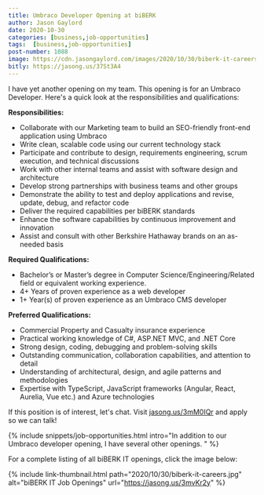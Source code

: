 ```yaml
---
title: Umbraco Developer Opening at biBERK
author: Jason Gaylord
date: 2020-10-30
categories: [business,job-opportunities]
tags:  [business,job-opportunities]
post-number: 1088
image: https://cdn.jasongaylord.com/images/2020/10/30/biberk-it-careers.jpg
bitly: https://jasong.us/37St3A4
---
```


I have yet another opening on my team. This opening is for an Umbraco Developer. Here's a quick look at the responsibilities and qualifications:

**Responsibilities:**
- Collaborate with our Marketing team to build an SEO-friendly front-end application using Umbraco
- Write clean, scalable code using our current technology stack
- Participate and contribute to design, requirements engineering, scrum execution, and technical discussions
- Work with other internal teams and assist with software design and architecture
- Develop strong partnerships with business teams and other groups
- Demonstrate the ability to test and deploy applications and revise, update, debug, and refactor code
- Deliver the required capabilities per biBERK standards
- Enhance the software capabilities by continuous improvement and innovation
- Assist and consult with other Berkshire Hathaway brands on an as-needed basis

**Required Qualifications:**
- Bachelor’s or Master’s degree in Computer Science/Engineering/Related field or equivalent working experience.
- 4+ Years of proven experience as a web developer 
- 1+ Year(s) of proven experience as an Umbraco CMS developer

**Preferred Qualifications:**
- Commercial Property and Casualty insurance experience
- Practical working knowledge of C#, ASP.NET MVC, and .NET Core
- Strong design, coding, debugging and problem-solving skills
- Outstanding communication, collaboration capabilities, and attention to detail
- Understanding of architectural, design, and agile patterns and methodologies
- Expertise with TypeScript, JavaScript frameworks (Angular, React, Aurelia, Vue etc.) and Azure technologies

If this position is of interest, let's chat. Visit [jasong.us/3mM0IQr](https://jasong.us/3mM0IQr) and apply so we can talk!

{% include snippets/job-opportunities.html intro="In addition to our Umbraco developer opening, I have several other openings. " %}

For a complete listing of all biBERK IT openings, click the image below:

{% include link-thumbnail.html path="2020/10/30/biberk-it-careers.jpg" alt="biBERK IT Job Openings" url="https://jasong.us/3mvKr2y" %}